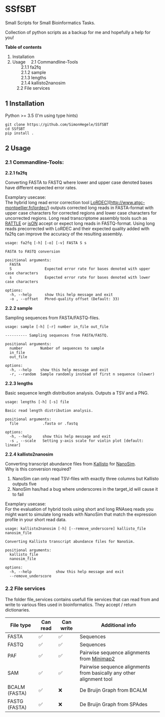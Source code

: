 # SSfSBT
Small Scripts for Small Bioinformatics Tasks.

Collection of python scripts as a backup for me and hopefully a help for you!

**Table of contents**
1. Installation
2. Usage
&emsp;2.1 Commandline-Tools<br>
&emsp;&emsp;2.1.1 fa2fq<br>
&emsp;&emsp;2.1.2 sample<br>
&emsp;&emsp;2.1.3 lengths<br>
&emsp;&emsp;2.1.4 kallisto2nanosim<br>
&emsp;2.2 File services

## 1 Installation

Python >= 3.5 (I'm using type hints)

`git clone https://github.com/SimonHegele/SSfSBT`<br>
`cd SSfSBT`<br>
`pip install .`

## 2 Usage

### 2.1 Commandline-Tools:

**2.2.1 fa2fq**

Converting FASTA to FASTQ where lower and upper case denoted bases have different expected
error rates.

Examplary usecase:<br>
The hybrid long read error correction tool
[LoRDEC]([https://example.com)](http://www.atgc-montpellier.fr/lordec/) outputs corrected
long reads in FASTA-format with upper case characters for corrected regions and lower case
characters for uncorrected regions. Long read transcriptome assembly tools such as 
[RATTLE](https://github.com/comprna/RATTLE) or [isON](https://github.com/aljpetri/isONform)
accept or expect long reads in FASTQ-format. Using long reads precorrected with LoRDEC
and their expected quality added with fa2fq can improve the accuracy of the resulting
assembly.

```
usage: fa2fq [-h] [-o] [-v] FASTA S s

FASTA to FASTQ conversion

positional arguments:
  FASTA
  S               Expected error rate for bases denoted with upper case characters
  s               Expected error rate for bases denoted with lower case characters

options:
  -h, --help      show this help message and exit
  -o , --offset   Phred-quality offset (Default: 33)
```

**2.2.2 sample**

Sampling sequences from FASTA/FASTQ-files.

```
usage: sample [-h] [-r] number in_file out_file

---------- Sampling sequences from FASTA/FASTQ.

positional arguments:
  number        Number of sequences to sample
  in_file
  out_file

options:
  -h, --help    show this help message and exit
  -r, --random  Sample randomly instead of first n sequence (slower)
```

**2.2.3 lengths**

Basic sequence length distribution analysis.
Outputs a TSV and a PNG.

```
usage: lengths [-h] [-s] file

Basic read length distribution analysis.

positional arguments:
  file           .fasta or .fastq

options:
  -h, --help     show this help message and exit
  -s , --scale   Setting y-axis scale for violin plot [default: linear]
```

**2.2.4 kallisto2nanosim**

Converting transcript abundance files from [Kallisto](https://github.com/pachterlab/kallisto)
for [NanoSim](https://github.com/bcgsc/NanoSim).<br>
Why is this conversion required?<br>
1. NanoSim can only read TSV-files with exactly three columns but Kallisto outputs five
2. NanoSim has/had a bug where underscores in the target_id will cause it to fail 

Examplary usecase:<br>
For the evaluation of hybrid tools using short and long RNAseq reads you might want to simulate long reads with NanoSim that match the expression profile in your short read data.

```
usage: kallisto2nanosim [-h] [--remove_underscore] kallisto_file nanosim_file

Converting Kallisto transcript abundance files for NanoSim.

positional arguments:
  kallisto_file
  nanosim_file

options:
  -h, --help           show this help message and exit
  --remove_underscore
```

### 2.2 File services

The folder file_services contains usefull file services that can read from and write to various files used in bioinformatics. They accept / return dictionaries.

| File type    | Can read     | Can write    | Additional info |
|--------------|--------------|--------------|-----------------|
| FASTA        | ✅ | ✅ | Sequences
| FASTQ | ✅ | ✅ | Sequences
| PAF | ✅ | ✅ | Pairwise sequence alignments from [Minimap2](https://github.com/lh3/minimap2)
| SAM | ✅ | ✅ | Pairwise sequence alignments from basically any other alignment tool
| BCALM (FASTA) | ✅ | ❌ | De Bruijn Graph from BCALM
| FASTG (FASTA) | ✅ | ❌ | De Bruijn Graph from SPAdes
